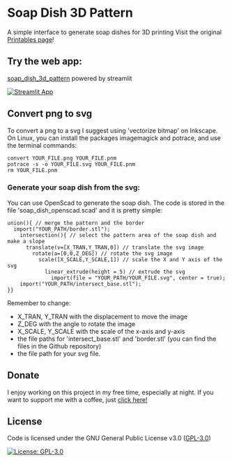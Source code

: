 # Soap Dish 3D Pattern
A simple interface to generate soap dishes for 3D printing
Visit the original [Printables page](https://www.printables.com/it/model/489136-geometric-soap-dish-holder-normal-with-plate-or-or)!

## Try the web app:

[soap_dish_3d_pattern](https://lmonari5-soap-dish-3d-pattern.streamlit.app/) powered by streamlit

[![Streamlit App](https://static.streamlit.io/badges/streamlit_badge_black_white.svg)](https://lmonari5-soap-dish-3d-pattern.streamlit.app/)

## Convert png to svg

To convert a png to a svg I suggest using 'vectorize bitmap' on Inkscape. On Linux, you can install the packages imagemagick and potrace, and use the terminal commands:
```
convert YOUR_FILE.png YOUR_FILE.pnm
potrace -s -o YOUR_FILE.svg YOUR_FILE.pnm
rm YOUR_FILE.pnm
```
### Generate your soap dish from the svg:
You can use OpenScad to generate the soap dish. The code is stored in the file 'soap_dish_openscad.scad' and it is pretty simple:
```
union(){ // merge the pattern and the border
  import("YOUR_PATH/border.stl");
    intersection(){ // select the pattern area of the soap dish and make a slope
      translate(v=[X_TRAN,Y_TRAN,0]) // translate the svg image
        rotate(a=[0,0,Z_DEG]) // rotate the svg image
          scale([X_SCALE,Y_SCALE,1]) // scale the X and Y axis of the svg
            linear_extrude(height = 5) // extrude the svg
              import(file = "YOUR_PATH/YOUR_FILE.svg", center = true);
    import("YOUR_PATH/intersect_base.stl");
}}
```
Remember to change:
- X_TRAN, Y_TRAN with the displacement to move the image
- Z_DEG with the angle to rotate the image
- X_SCALE, Y_SCALE with the scale of the x-axis and y-axis 
- the file paths for 'intersect_base.stl' and 'border.stl' (you can find the files in the Github repository)
- the file path for your svg file.

 
## Donate

I enjoy working on this project in my free time, especially at night. If you want to support me with a coffee, just [click here!](https://www.paypal.com/donate/?hosted_button_id=V4LJ3Z3B3KXRY)

## License

Code is licensed under the GNU General Public License v3.0 ([GPL-3.0](https://www.gnu.org/licenses/gpl-3.0.en.html))

[![License: GPL-3.0](https://img.shields.io/badge/License-GPL%20v3-lightgrey.svg)](https://www.gnu.org/licenses/gpl-3.0.en.html)
